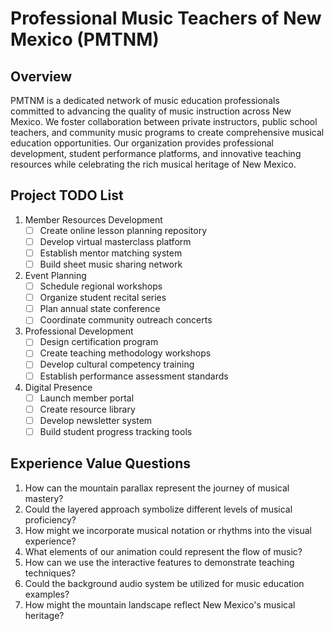 # Professional Music Teachers of New Mexico (PMTNM)

## Overview
PMTNM is a dedicated network of music education professionals committed to advancing the quality of music instruction across New Mexico. We foster collaboration between private instructors, public school teachers, and community music programs to create comprehensive musical education opportunities. Our organization provides professional development, student performance platforms, and innovative teaching resources while celebrating the rich musical heritage of New Mexico.

## Project TODO List
1. Member Resources Development
   - [ ] Create online lesson planning repository
   - [ ] Develop virtual masterclass platform
   - [ ] Establish mentor matching system
   - [ ] Build sheet music sharing network

2. Event Planning
   - [ ] Schedule regional workshops
   - [ ] Organize student recital series
   - [ ] Plan annual state conference
   - [ ] Coordinate community outreach concerts

3. Professional Development
   - [ ] Design certification program
   - [ ] Create teaching methodology workshops
   - [ ] Develop cultural competency training
   - [ ] Establish performance assessment standards

4. Digital Presence
   - [ ] Launch member portal
   - [ ] Create resource library
   - [ ] Develop newsletter system
   - [ ] Build student progress tracking tools

## Experience Value Questions
1. How can the mountain parallax represent the journey of musical mastery?
2. Could the layered approach symbolize different levels of musical proficiency?
3. How might we incorporate musical notation or rhythms into the visual experience?
4. What elements of our animation could represent the flow of music?
5. How can we use the interactive features to demonstrate teaching techniques?
6. Could the background audio system be utilized for music education examples?
7. How might the mountain landscape reflect New Mexico's musical heritage? 